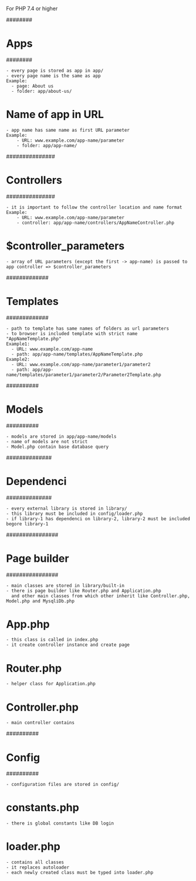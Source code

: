 For PHP 7.4 or higher

########
# Apps #
########

    - every page is stored as app in app/
    - every page name is the same as app
    Example:
      - page: About us
      - folder: app/about-us/

# Name of app in URL
    - app name has same name as first URL parameter
    Example:
        - URL: www.example.com/app-name/parameter
        - folder: app/app-name/



###############
# Controllers #
###############

    - it is important to follow the controller location and name format
    Example:
        - URL: www.example.com/app-name/parameter
        - controller: app/app-name/controllers/AppNameController.php  

# $controller_parameters
    - array of URL parameters (except the first -> app-name) is passed to app controller => $controller_parameters


#############
# Templates #
#############

    - path to template has same names of folders as url parameters
    - to browser is included template with strict name "AppNameTemplate.php"
    Example1:
      - URL: www.example.com/app-name
      - path: app/app-name/templates/AppNameTemplate.php
    Example2:
      - URL: www.example.com/app-name/parameter1/parameter2
      - path: app/app-name/templates/parameter1/parameter2/Parameter2Template.php


##########
# Models #
##########

    - models are stored in app/app-name/models
    - name of models are not strict
    - Model.php contain base database query


##############
# Dependenci #
##############

    - every external library is stored in library/
    - this library must be included in config/loader.php
    - if library-1 has dependenci on library-2, library-2 must be included begore library-1


################
# Page builder #
################

    - main classes are stored in library/built-in
    - there is page builder like Router.php and Application.php
      and other main classes from which other inherit like Controller.php, Model.php and MysqliDb.php

# App.php
    - this class is called in index.php
    - it create controller instance and create page

# Router.php
    - helper class for Application.php

# Controller.php
    - main controller contains


##########
# Config #
##########

    - configuration files are stored in config/

# constants.php
    - there is global constants like DB login

# loader.php
    - contains all classes
    - it replaces autoloader
    - each newly created class must be typed into loader.php